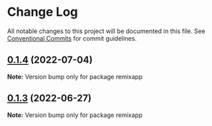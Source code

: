 # Change Log

All notable changes to this project will be documented in this file.
See [Conventional Commits](https://conventionalcommits.org) for commit guidelines.

## [0.1.4](https://github.com/igal-harel-sage/leran-playground/compare/v0.1.3...v0.1.4) (2022-07-04)

**Note:** Version bump only for package remixapp





## [0.1.3](https://github.com/igal-harel-sage/leran-playground/compare/v0.1.2...v0.1.3) (2022-06-27)

**Note:** Version bump only for package remixapp
